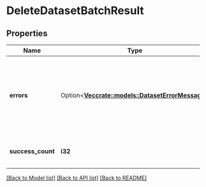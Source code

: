 # DeleteDatasetBatchResult

## Properties

Name | Type | Description | Notes
------------ | ------------- | ------------- | -------------
**errors** | Option<[**Vec<crate::models::DatasetErrorMessage>**](DatasetErrorMessage.md)> | A list of dataset IDs and the corresponding error message if something went wrong while processing the dataset. | [optional]
**success_count** | **i32** | The number of datasets successfully processed. | 

[[Back to Model list]](../README.md#documentation-for-models) [[Back to API list]](../README.md#documentation-for-api-endpoints) [[Back to README]](../README.md)


